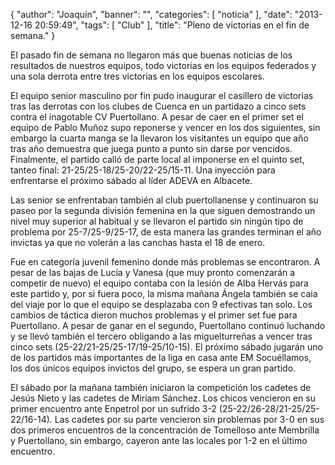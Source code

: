 {
  "author": "Joaquín", 
  "banner": "", 
  "categories": [
    "noticia"
  ], 
  "date": "2013-12-16 20:59:49", 
  "tags": [
    "Club"
  ], 
  "title": "Pleno de victorias en el fin de semana."
}

El pasado fin de semana no llegaron más que buenas noticias de los resultados de nuestros equipos, todo victorias en los equipos federados y una sola derrota entre tres victorias en los equipos escolares.

El equipo senior masculino por fin pudo inaugurar el casillero de victorias tras las derrotas con los clubes de Cuenca en un partidazo a cinco sets contra el inagotable CV Puertollano. A pesar de caer en el primer set el equipo de Pablo Muñoz supo reponerse y vencer en los dos siguientes, sin embargo la cuarta manga se la llevaron los visitantes un equipo que año tras año demuestra que juega punto a punto sin darse por vencidos. Finalmente, el partido calló de parte local al imponerse en el quinto set, tanteo final: 21-25/25-18/25-20/22-25/15-11. Una inyección para enfrentarse el próximo sábado al líder ADEVA en Albacete.

Las senior se enfrentaban también al club puertollanense y continuaron su paseo por la segunda división femenina en la que siguen demostrando un nivel muy superior al habitual y se llevaron el partido sin ningún tipo de problema por 25-7/25-9/25-17, de esta manera las grandes terminan el año invictas ya que no volerán a las canchas hasta el 18 de enero.

Fue en categoría juvenil femenino donde más problemas se encontraron. A pesar de las bajas de Lucía y Vanesa (que muy pronto comenzarán a competir de nuevo) el equipo contaba con la lesión de Alba Hervás para este partido y, por si fuera poco, la misma mañana Ángela también se caia del viaje por lo que el equipo se desplazaba con 9 efectivas tan solo. Los cambios de táctica dieron muchos problemas y el primer set fue para Puertollano. A pesar de ganar en el segundo, Puertollano continuó luchando y se llevó también el tercero obligando a las miguelturreñas a vencer tras cinco sets (25-22/21-25/25-17/19-25/10-15). El próximo sábado jugarán uno de los partidos más importantes de la liga en casa ante EM Socuéllamos, los dos únicos equipos invictos del grupo, se espera un gran partido.

El sábado por la mañana también iniciaron la competición los cadetes de Jesús Nieto y las cadetes de Miriam Sánchez. Los chicos vencieron en su primer encuentro ante Enpetrol por un sufrido 3-2 (25-22/26-28/21-25/25-22/16-14). Las cadetes por su parte vencieron sin problemas por 3-0 en sus dos primeros encuentros de la concentración de Tomelloso ante Membrilla y Puertollano, sin embargo, cayeron ante las locales por 1-2 en el último encuentro.



